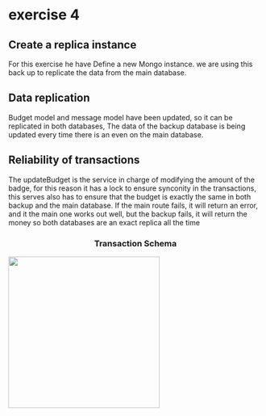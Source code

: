 # exercise 4

## Create a replica instance


For this exercise he have Define a new Mongo instance. 
we are using this back up to replicate the data from the main database.


## Data replication


Budget model and message model have been updated, so it can be replicated in both databases,
The data of the backup database is being updated every time there is an even on the main database.




## Reliability of transactions


The updateBudget is the service in charge of modifying the amount of the badge, for this reason it has a lock to ensure synconity in the transactions, this serves also has to ensure that the budget is exactly the same in both backup and the main database.
If the main route fails, it will return an error, and it the main one works out well, but the backup fails, it will return the money so both databases are an exact replica all the time 



<h3 align="center"> Transaction Schema</h3>

<img src="https://res.cloudinary.com/dzzkeb6xp/image/upload/v1654622333/Screenshot_7_btzlki.png" width="300" height="300"/> 
